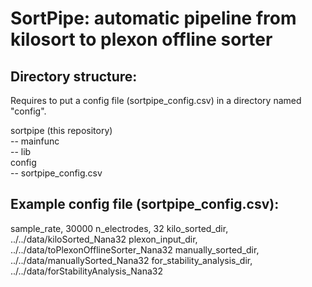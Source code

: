 # SortPipe: automatic pipeline from kilosort to plexon offline sorter

## Directory structure:

Requires to put a config file (sortpipe_config.csv) in a directory named "config".

sortpipe (this repository)\
-- mainfunc\
-- lib\
config\
-- sortpipe_config.csv

## Example config file (sortpipe_config.csv):

sample_rate, 30000
n_electrodes, 32
kilo_sorted_dir, ../../data/kiloSorted_Nana32
plexon_input_dir, ../../data/toPlexonOfflineSorter_Nana32
manually_sorted_dir, ../../data/manuallySorted_Nana32
for_stability_analysis_dir, ../../data/forStabilityAnalysis_Nana32
